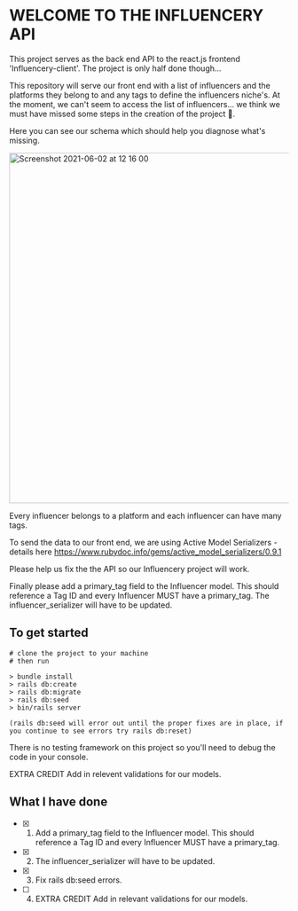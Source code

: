 # WELCOME TO THE INFLUENCERY API

This project serves as the back end API to the react.js frontend 'Influencery-client'.
The project is only half done though...

This repository will serve our front end with a list of influencers and the platforms they belong to and any tags to define the influencers niche's. At the moment, we can't seem to access the list of influencers... we think we must have missed some steps in the creation of the project 😬.

Here you can see our schema which should help you diagnose what's missing.

<img width="632" alt="Screenshot 2021-06-02 at 12 16 00" src="https://user-images.githubusercontent.com/22352499/121151101-fe4cbe00-c83b-11eb-87c4-d68a83671801.png">

Every influencer belongs to a platform and each influencer can have many tags.

To send the data to our front end, we are using Active Model Serializers - details here <a> https://www.rubydoc.info/gems/active_model_serializers/0.9.1 </a>

Please help us fix the the API so our Influencery project will work.

Finally please add a primary_tag field to the Influencer model.
This should reference a Tag ID and every Influencer MUST have a primary_tag.
The influencer_serializer will have to be updated.

## To get started

```
# clone the project to your machine
# then run

> bundle install
> rails db:create
> rails db:migrate
> rails db:seed
> bin/rails server

(rails db:seed will error out until the proper fixes are in place, if you continue to see errors try rails db:reset)
```

There is no testing framework on this project so you'll need to debug the code in your console.

EXTRA CREDIT Add in relevent validations for our models.

## What I have done

- [x] 1. Add a primary_tag field to the Influencer model. This should reference a Tag ID and every Influencer MUST have a primary_tag.
- [x] 2. The influencer_serializer will have to be updated.
- [x] 3. Fix rails db:seed errors.
- [ ] 4. EXTRA CREDIT Add in relevant validations for our models.
